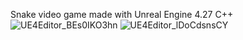 Snake video game made with Unreal Engine 4.27 C++
![UE4Editor_BEs0IKO3hn](https://github.com/user-attachments/assets/a6971afa-930d-4669-a239-8e5beef980a3)
![UE4Editor_lDoCdsnsCY](https://github.com/user-attachments/assets/1ca37392-8392-4f9b-b8da-9d92a6f150fc)
